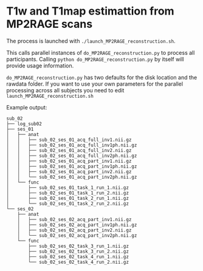 # T1w and T1map estimattion from MP2RAGE scans

The process is launched with `./launch_MP2RAGE_reconstruction.sh`.

This calls parallel instances of `do_MP2RAGE_reconstruction.py` to process all participants.
Calling `python do_MP2RAGE_reconstruction.py` by itself will provide usage information.

`do_MP2RAGE_reconstruction.py` has two defaults for the disk location and the rawdata folder. 
If you want to use your own parameters for the parallel processing across all subjects 
you need to edit `launch_MP2RAGE_reconstruction.sh`

Example output:
```
sub_02
├── log_sub02
├── ses_01
│   ├── anat
│   │   ├── sub_02_ses_01_acq_full_inv1.nii.gz
│   │   ├── sub_02_ses_01_acq_full_inv1ph.nii.gz
│   │   ├── sub_02_ses_01_acq_full_inv2.nii.gz
│   │   ├── sub_02_ses_01_acq_full_inv2ph.nii.gz
│   │   ├── sub_02_ses_01_acq_part_inv1.nii.gz
│   │   ├── sub_02_ses_01_acq_part_inv1ph.nii.gz
│   │   ├── sub_02_ses_01_acq_part_inv2.nii.gz
│   │   └── sub_02_ses_01_acq_part_inv2ph.nii.gz
│   └── func
│       ├── sub_02_ses_01_task_1_run_1.nii.gz
│       ├── sub_02_ses_01_task_1_run_2.nii.gz
│       ├── sub_02_ses_01_task_2_run_1.nii.gz
│       └── sub_02_ses_01_task_2_run_2.nii.gz
└── ses_02
    ├── anat
    │   ├── sub_02_ses_02_acq_part_inv1.nii.gz
    │   ├── sub_02_ses_02_acq_part_inv1ph.nii.gz
    │   ├── sub_02_ses_02_acq_part_inv2.nii.gz
    │   └── sub_02_ses_02_acq_part_inv2ph.nii.gz
    └── func
        ├── sub_02_ses_02_task_3_run_1.nii.gz
        ├── sub_02_ses_02_task_3_run_2.nii.gz
        ├── sub_02_ses_02_task_4_run_1.nii.gz
        └── sub_02_ses_02_task_4_run_2.nii.gz
```
